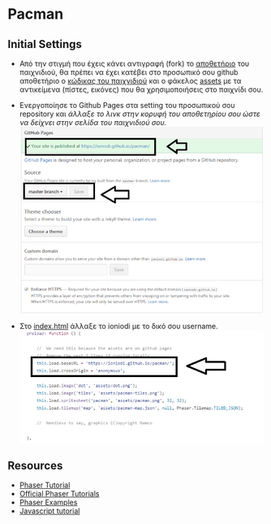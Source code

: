 # Pacman

## Initial Settings
- Από την στιγμή που έχεις κάνει αντιγραφή (fork) το [αποθετήριο](https://github.com/ioniodi/pacman) του παιχνιδιού, θα πρέπει να έχει κατέβει στο προσωπικό σου github αποθετήριο ο [κώδικας του παιχνιδιού](index.html) και ο φάκελος [assets](/assets/) με τα αντικείμενα (πίστες, εικόνες) που θα χρησιμοποιήσεις στο παιχνίδι σου.

- Ενεργοποίησε το Github Pages στα setting του προσωπικού σου repository και *άλλαξε το λινκ στην κορυφή του αποθετηρίου σου ώστε να δείχνει στην σελίδα του παιχνιδιού σου.*
![ScreenShot](1.png)

- Στο [index.html](index.html) άλλαξε το ioniodi με το δικό σου username.
![ScreenShot](2.png)

## Resources
- [Phaser Tutorial](http://phaser.io/learn)
- [Official Phaser Tutorials](https://phaser.io/learn/official-tutorials)
- [Phaser Examples](http://phaser.io/examples)
- [Javascript tutorial](http://www.w3schools.com/js/)
